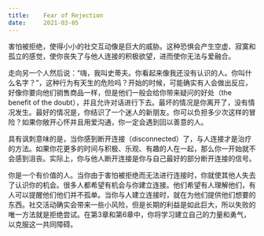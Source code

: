 ```yaml
---
title:    Fear of Rejection
date:     2021-03-05
---
```


害怕被拒绝，使得小小的社交互动像是巨大的威胁。这种恐惧会产生空虚、寂寞和孤立的感觉，使你丧失了与他人连接的积极欲望，进而使你无法与爱融合。

走向另一个人然后说：“嗨，我叫史蒂夫。你看起来像我还没有认识的人。你叫什么名字？”，这种行为有天生的危险吗？开始的时候，可能确实有人会做出反应，好像你要向他们销售商品一样，但是他们一般会给你带来疑问的好处（the benefit of the doubt），并且允许对话进行下去。最坏的情况是你离开了，没有情况发生。最好的情况是，你结识了一个迷人的新朋友。你可以负担多少次这样的冒险？如果你敞开心怀并且用爱沟通，你一定会遇到回以善意的人。

具有讽刺意味的是，当你感到断开连接（disconnected）了，与人连接才是治疗的方法。如果你花更多的时间与积极、乐观、有趣的人在一起，那么你一开始就不会感到沮丧。实际上，你与他人断开连接是你与自己最好的部分断开连接的信号。

你是一个有价值的人。当你由于害怕被拒绝而无法进行连接时，你就使其他人失去了认识你的机会。很多人都希望有机会与你建立连接。他们希望有人理解他们，有人可以提醒他们他们并不孤单。当你与人建立连接时，就在为他们提供他们想要的东西。社交活动确实会带来一些小风险，但是长期的利益是如此巨大，所以失败的唯一方法就是拒绝尝试。在第3章和第6章中，你将学习建立自己的力量和勇气，以克服这一共同障碍。

